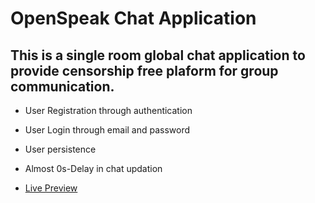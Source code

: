 # OpenSpeak Chat Application

## This is a single room global chat application to provide censorship free plaform for group communication.

- User Registration through authentication
- User Login through email and password
- User persistence
- Almost 0s-Delay in chat updation

- [Live Preview](https://openspeak.vercel.app/)
